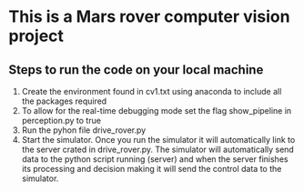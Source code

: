 # This is a Mars rover computer vision project
## Steps to run the code on your local machine
1. Create the environment found in cv1.txt using anaconda to include all the packages required
2. To allow for the real-time debugging mode set the flag show_pipeline in perception.py to true
3. Run the pyhon file drive_rover.py
4. Start the simulator.
Once you run the simulator it will automatically link to the server crated in drive_rover.py. The simulator will automatically send data to the python script running (server) and when the server finishes its processing and decision making it will send the control data to the simulator.
